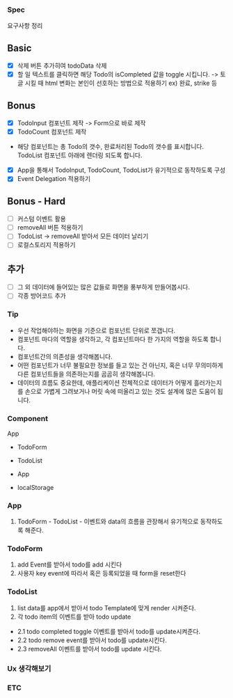 ### Spec 

요구사항 정리 

## Basic
- [x] 삭제 버튼 추가히여 todoData 삭제 
- [X] 할 일 텍스트를 클릭하면 해당 Todo의 isCompleted 값을 toggle 시킵니다. 
-> 토글 시킬 때 html 변화는 본인이 선호하는 방법으로 적용하기 
ex) 완료, strike 등 
 
## Bonus 
- [X] TodoInput 컴포넌트 제작 -> Form으로 바로 제작 
- [X] TodoCount 컴포넌트 제작
- 해당 컴포넌트는 총 Todo의 갯수, 완료처리된 Todo의 갯수를 표시합니다.
  TodoList 컴포넌트 아래에 렌더링 되도록 합니다.
- [X] App을 통해서 TodoInput, TodoCount, TodoList가 유기적으로 동작하도록 구성  
- [X] Event Delegation 적용하기 
 
## Bonus - Hard
- [ ] 커스텀 이벤트 활용
- [ ] removeAll 버튼 적용하기 
- [ ] TodoList -> removeAll 받아서 모든 데이터 날리기 
- [ ] 로컬스토리지 적용하기 

## 추가
- [ ] 그 외 데이터에 들어있는 많은 값들로 화면을 풍부하게 만들어봅시다.
- [ ] 각종 방어코드 추가

### Tip 
* 우선 작업해야하는 화면을 기준으로 컴포넌트 단위로 쪼갭니다.
* 컴포넌트 마다의 역할을 생각하고, 각 컴포넌트마다 한 가지의 역할을 하도록 합니다.
* 컴포넌트간의 의존성을 생각해봅니다. 
* 어떤 컴포넌트가 너무 불필요한 정보를 들고 있는 건 아닌지, 혹은 너무 무의미하게 다른 컴포넌트들을 의존하는지를 곰곰히 생각해봅니다.
* 데이터의 흐름도 중요한데, 애플리케이션 전체적으로 데이터가 어떻게 흘러가는지를 손으로 가볍게 그려보거나 머릿 속에 떠올리고 있는 것도 설계에 많은 도움이 됩니다.

### Component 


App
- TodoForm 
- TodoList
- App
 
- localStorage

### App 

1. TodoForm - TodoList - 이벤트와 data의 흐름을 관장해서 유기적으로 동작하도록 해준다. 


### TodoForm

1. add Event를 받아서 todo를 add 시킨다 
2. 사용자 key event에 따라서 혹은 등록되었을 때  form을 reset한다  


### TodoList

1. list data를 app에서 받아서 todo Template에 맞게 render 시켜준다. 
2. 각 todo item의 이벤트를 받아 todo update
- 2.1 todo completed toggle 이벤트를 받아서 todo를 update시켜준다.
- 2.2 todo remove event를 받아서 todo를 update시킨다. 
- 2.3 removeAll 이벤트를 받아서 todo를 update 시킨다. 

### Ux 생각해보기 


### ETC

